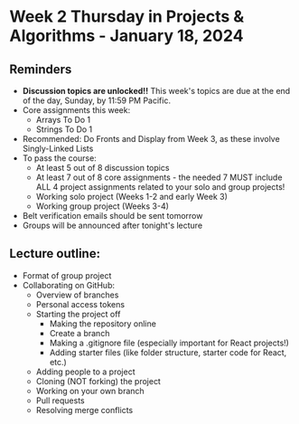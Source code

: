 # Week 2 Thursday in Projects & Algorithms - January 18, 2024

## Reminders
- **Discussion topics are unlocked!!**  This week's topics are due at the end of the day, Sunday, by 11:59 PM Pacific.
- Core assignments this week:
    - Arrays To Do 1
    - Strings To Do 1
- Recommended: Do Fronts and Display from Week 3, as these involve Singly-Linked Lists
- To pass the course:
    - At least 5 out of 8 discussion topics
    - At least 7 out of 8 core assignments - the needed 7 MUST include ALL 4 project assignments related to your solo and group projects!
    - Working solo project (Weeks 1-2 and early Week 3)
    - Working group project (Weeks 3-4)
- Belt verification emails should be sent tomorrow
- Groups will be announced after tonight's lecture

## Lecture outline:
- Format of group project
- Collaborating on GitHub:
    - Overview of branches
    - Personal access tokens
    - Starting the project off
        - Making the repository online
        - Create a branch
        - Making a .gitignore file (especially important for React projects!)
        - Adding starter files (like folder structure, starter code for React, etc.)
    - Adding people to a project
    - Cloning (NOT forking) the project
    - Working on your own branch
    - Pull requests
    - Resolving merge conflicts

